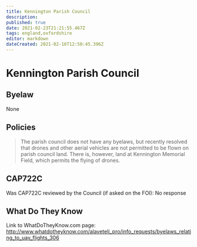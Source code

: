 ```yaml
---
title: Kennington Parish Council
description: 
published: true
date: 2021-02-23T21:21:55.467Z
tags: england,oxfordshire
editor: markdown
dateCreated: 2021-02-16T12:50:45.396Z
---
```


# Kennington Parish Council


## Byelaw
None

## Policies
> The parish council does not have any byelaws, but recently resolved that drones and other aerial vehicles are not permitted to be flown on parish council land. 
> There is, however, land at Kennington Memorial Field, which permits the flying of drones.

## CAP722C

Was CAP722C reviewed by the Council (if asked on the FOI): No response

## What Do They Know

Link to WhatDoTheyKnow.com page:
http://www.whatdotheyknow.com/alaveteli_pro/info_requests/byelaws_relating_to_uav_flights_306


